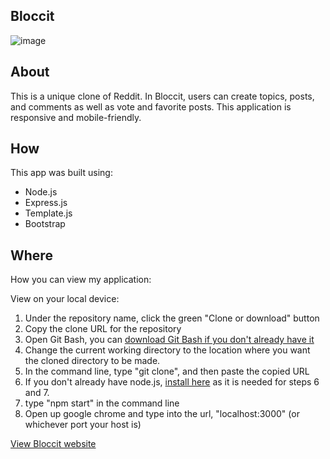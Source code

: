 ## Bloccit
![image](https://user-images.githubusercontent.com/38973991/50047032-65c29200-0073-11e9-8257-b375c9a39f37.png)

## About
This is a unique clone of Reddit. In Bloccit, users can create topics, posts, and comments as well as vote and favorite posts. This application is responsive and mobile-friendly.

## How
This app was built using:
* Node.js
* Express.js
* Template.js
* Bootstrap

## Where
How you can view my application:
 
View on your local device:
1. Under the repository name, click the green "Clone or download" button
2. Copy the clone URL for the repository
3. Open Git Bash, you can [download Git Bash if you don't already have it](https://git-scm.com/downloads)
4. Change the current working directory to the location where you want the cloned directory to be made.
5. In the command line, type "git clone", and then paste the copied URL
6. If you don't already have node.js, [install here](https://nodejs.org/en/) as it is needed for steps 6 and 7.
7. type "npm start" in the command line 
8. Open up google chrome and type into the url, "localhost:3000" (or whichever port your host is)

[View Bloccit website](https://tishg-bloccit-b.herokuapp.com/)
